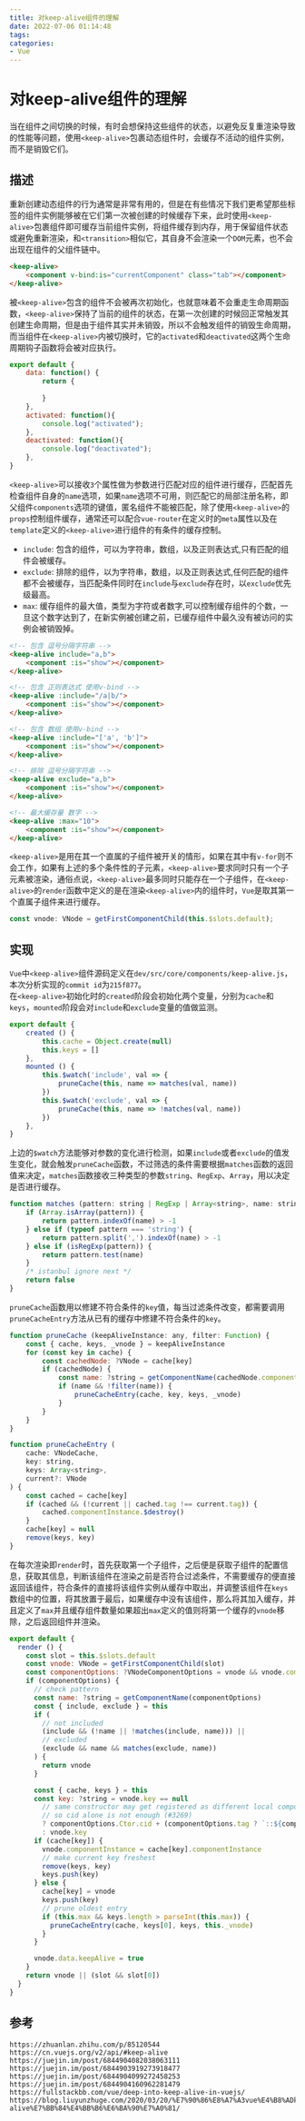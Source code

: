 ```yaml
---
title: 对keep-alive组件的理解
date: 2022-07-06 01:14:48
tags:
categories: 
- Vue
---
```

# 对keep-alive组件的理解
当在组件之间切换的时候，有时会想保持这些组件的状态，以避免反复重渲染导致的性能等问题，使用`<keep-alive>`包裹动态组件时，会缓存不活动的组件实例，而不是销毁它们。

## 描述
重新创建动态组件的行为通常是非常有用的，但是在有些情况下我们更希望那些标签的组件实例能够被在它们第一次被创建的时候缓存下来，此时使用`<keep-alive>`包裹组件即可缓存当前组件实例，将组件缓存到内存，用于保留组件状态或避免重新渲染，和`<transition>`相似它，其自身不会渲染一个`DOM`元素，也不会出现在组件的父组件链中。

```html
<keep-alive>
    <component v-bind:is="currentComponent" class="tab"></component>
</keep-alive>
```

被`<keep-alive>`包含的组件不会被再次初始化，也就意味着不会重走生命周期函数，`<keep-alive>`保持了当前的组件的状态，在第一次创建的时候回正常触发其创建生命周期，但是由于组件其实并未销毁，所以不会触发组件的销毁生命周期，而当组件在`<keep-alive>`内被切换时，它的`activated`和`deactivated`这两个生命周期钩子函数将会被对应执行。

```javascript
export default {
    data: function() {
        return {
        
        }
    },
    activated: function(){
        console.log("activated");
    },
    deactivated: function(){
        console.log("deactivated");
    },
}
```

`<keep-alive>`可以接收`3`个属性做为参数进行匹配对应的组件进行缓存，匹配首先检查组件自身的`name`选项，如果`name`选项不可用，则匹配它的局部注册名称，即父组件`components`选项的键值，匿名组件不能被匹配，除了使用`<keep-alive>`的`props`控制组件缓存，通常还可以配合`vue-router`在定义时的`meta`属性以及在`template`定义的`<keep-alive>`进行组件的有条件的缓存控制。
* `include`: 包含的组件，可以为字符串，数组，以及正则表达式,只有匹配的组件会被缓存。
* `exclude`: 排除的组件，以为字符串，数组，以及正则表达式,任何匹配的组件都不会被缓存，当匹配条件同时在`include`与`exclude`存在时，以`exclude`优先级最高。
* `max`: 缓存组件的最大值，类型为字符或者数字,可以控制缓存组件的个数，一旦这个数字达到了，在新实例被创建之前，已缓存组件中最久没有被访问的实例会被销毁掉。

```html
<!-- 包含 逗号分隔字符串 -->
<keep-alive include="a,b">
    <component :is="show"></component>
</keep-alive>

<!-- 包含 正则表达式 使用v-bind -->
<keep-alive :include="/a|b/">
    <component :is="show"></component>
</keep-alive>

<!-- 包含 数组 使用v-bind -->
<keep-alive :include="['a', 'b']">
    <component :is="show"></component>
</keep-alive>

<!-- 排除 逗号分隔字符串 -->
<keep-alive exclude="a,b">
    <component :is="show"></component>
</keep-alive>

<!-- 最大缓存量 数字 -->
<keep-alive :max="10">
    <component :is="show"></component>
</keep-alive>
```

`<keep-alive>`是用在其一个直属的子组件被开关的情形，如果在其中有`v-for`则不会工作，如果有上述的多个条件性的子元素，`<keep-alive>`要求同时只有一个子元素被渲染，通俗点说，`<keep-alive>`最多同时只能存在一个子组件，在`<keep-alive>`的`render`函数中定义的是在渲染`<keep-alive>`内的组件时，`Vue`是取其第一个直属子组件来进行缓存。

```javascript
const vnode: VNode = getFirstComponentChild(this.$slots.default);
```

## 实现
`Vue`中`<keep-alive>`组件源码定义在`dev/src/core/components/keep-alive.js`，本次分析实现的`commit id`为`215f877`。  
在`<keep-alive>`初始化时的`created`阶段会初始化两个变量，分别为`cache`和`keys`，`mounted`阶段会对`include`和`exclude`变量的值做监测。

```javascript
export default {
    created () {
        this.cache = Object.create(null)
        this.keys = []
    },
    mounted () {
        this.$watch('include', val => {
            pruneCache(this, name => matches(val, name))
        })
        this.$watch('exclude', val => {
            pruneCache(this, name => !matches(val, name))
        })
    },
}
```
上边的`$watch`方法能够对参数的变化进行检测，如果`include`或者`exclude`的值发生变化，就会触发`pruneCache`函数，不过筛选的条件需要根据`matches`函数的返回值来决定，`matches`函数接收三种类型的参数`string`、`RegExp`、`Array`，用以决定是否进行缓存。

```javascript
function matches (pattern: string | RegExp | Array<string>, name: string): boolean {
    if (Array.isArray(pattern)) {
        return pattern.indexOf(name) > -1
    } else if (typeof pattern === 'string') {
        return pattern.split(',').indexOf(name) > -1
    } else if (isRegExp(pattern)) {
        return pattern.test(name)
    }
    /* istanbul ignore next */
    return false
}
```
`pruneCache`函数用以修建不符合条件的`key`值，每当过滤条件改变，都需要调用`pruneCacheEntry`方法从已有的缓存中修建不符合条件的`key`。

```javascript
function pruneCache (keepAliveInstance: any, filter: Function) {
    const { cache, keys, _vnode } = keepAliveInstance
    for (const key in cache) {
        const cachedNode: ?VNode = cache[key]
        if (cachedNode) {
            const name: ?string = getComponentName(cachedNode.componentOptions)
            if (name && !filter(name)) {
                pruneCacheEntry(cache, key, keys, _vnode)
            }
        }
    }
}

function pruneCacheEntry (
    cache: VNodeCache,
    key: string,
    keys: Array<string>,
    current?: VNode
) {
    const cached = cache[key]
    if (cached && (!current || cached.tag !== current.tag)) {
        cached.componentInstance.$destroy()
    }
    cache[key] = null
    remove(keys, key)
}
```

在每次渲染即`render`时，首先获取第一个子组件，之后便是获取子组件的配置信息，获取其信息，判断该组件在渲染之前是否符合过滤条件，不需要缓存的便直接返回该组件，符合条件的直接将该组件实例从缓存中取出，并调整该组件在`keys`数组中的位置，将其放置于最后，如果缓存中没有该组件，那么将其加入缓存，并且定义了`max`并且缓存组件数量如果超出`max`定义的值则将第一个缓存的`vnode`移除，之后返回组件并渲染。

```javascript
export default {
  render () {
    const slot = this.$slots.default
    const vnode: VNode = getFirstComponentChild(slot)
    const componentOptions: ?VNodeComponentOptions = vnode && vnode.componentOptions
    if (componentOptions) {
      // check pattern
      const name: ?string = getComponentName(componentOptions)
      const { include, exclude } = this
      if (
        // not included
        (include && (!name || !matches(include, name))) ||
        // excluded
        (exclude && name && matches(exclude, name))
      ) {
        return vnode
      }

      const { cache, keys } = this
      const key: ?string = vnode.key == null
        // same constructor may get registered as different local components
        // so cid alone is not enough (#3269)
        ? componentOptions.Ctor.cid + (componentOptions.tag ? `::${componentOptions.tag}` : '')
        : vnode.key
      if (cache[key]) {
        vnode.componentInstance = cache[key].componentInstance
        // make current key freshest
        remove(keys, key)
        keys.push(key)
      } else {
        cache[key] = vnode
        keys.push(key)
        // prune oldest entry
        if (this.max && keys.length > parseInt(this.max)) {
          pruneCacheEntry(cache, keys[0], keys, this._vnode)
        }
      }

      vnode.data.keepAlive = true
    }
    return vnode || (slot && slot[0])
  }
}
```


## 参考

```
https://zhuanlan.zhihu.com/p/85120544
https://cn.vuejs.org/v2/api/#keep-alive
https://juejin.im/post/6844904082038063111
https://juejin.im/post/6844903919273918477
https://juejin.im/post/6844904099272458253
https://juejin.im/post/6844904160962281479
https://fullstackbb.com/vue/deep-into-keep-alive-in-vuejs/
https://blog.liuyunzhuge.com/2020/03/20/%E7%90%86%E8%A7%A3vue%E4%B8%ADkeep-alive%E7%BB%84%E4%BB%B6%E6%BA%90%E7%A0%81/
```
